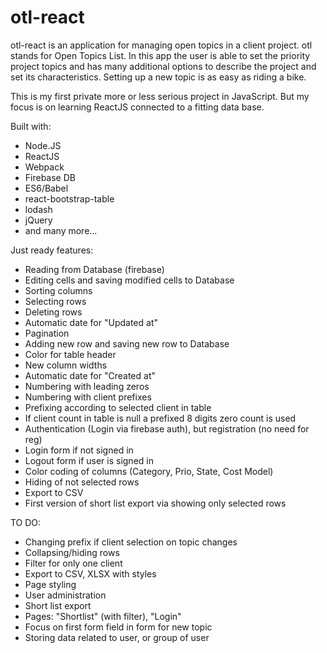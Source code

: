 # otl-react

otl-react is an application for managing open topics in a client project. otl stands for Open Topics List. In this app the user is able to set the priority project topics and has many additional options to describe the project and set its characteristics. Setting up a new topic is as easy as riding a bike.

This is my first private more or less serious project in JavaScript. But my focus is on learning ReactJS connected to a fitting data base.

Built with: 
* Node.JS 
* ReactJS 
* Webpack 
* Firebase DB
* ES6/Babel
* react-bootstrap-table
* lodash
* jQuery
* and many more...

Just ready features:
* Reading from Database (firebase)
* Editing cells and saving modified cells to Database
* Sorting columns
* Selecting rows
* Deleting rows
* Automatic date for "Updated at"
* Pagination
* Adding new row and saving new row to Database
* Color for table header
* New column widths
* Automatic date for "Created at"
* Numbering with leading zeros
* Numbering with client prefixes
* Prefixing according to selected client in table
* If client count in table is null a prefixed 8 digits zero count is used
* Authentication (Login via firebase auth), but registration (no need for reg)
* Login form if not signed in
* Logout form if user is signed in
* Color coding of columns (Category, Prio, State, Cost Model)
* Hiding of not selected rows
* Export to CSV
* First version of short list export via showing only selected rows


TO DO:
* Changing prefix if client selection on topic changes
* Collapsing/hiding rows
* Filter for only one client
* Export to CSV, XLSX with styles
* Page styling
* User administration
* Short list export
* Pages: "Shortlist" (with filter), "Login"
* Focus on first form field in form for new topic
* Storing data related to user, or group of user

